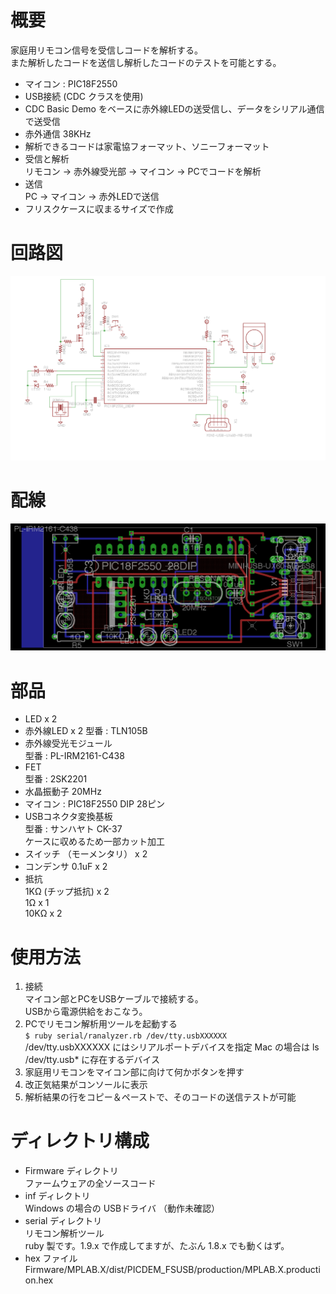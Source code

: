概要
====
家庭用リモコン信号を受信しコードを解析する。  
また解析したコードを送信し解析したコードのテストを可能とする。  

- マイコン : PIC18F2550
- USB接続 (CDC クラスを使用)
- CDC Basic Demo をベースに赤外線LEDの送受信し、データをシリアル通信で送受信
- 赤外通信 38KHz
- 解析できるコードは家電協フォーマット、ソニーフォーマット
- 受信と解析  
 リモコン -> 赤外線受光部 -> マイコン -> PCでコードを解析
- 送信  
 PC -> マイコン -> 赤外LEDで送信
- フリスクケースに収まるサイズで作成


回路図
=====
![回路図](/doc/analyze_remocon/schematic.png)

配線
====
![配線](/doc/analyze_remocon/analyze_remocon.png)


部品
====
- LED x 2
- 赤外線LED x 2
 型番 : TLN105B
- 赤外線受光モジュール  
 型番 : PL-IRM2161-C438
- FET  
 型番 : 2SK2201
- 水晶振動子 20MHz
- マイコン : PIC18F2550 DIP 28ピン
- USBコネクタ変換基板  
 型番 : サンハヤト CK-37  
 ケースに収めるため一部カット加工
- スイッチ （モーメンタリ） x 2
- コンデンサ 0.1uF x 2
- 抵抗  
 1KΩ  (チップ抵抗) x 2  
 1Ω  x 1  
 10KΩ  x 2  


使用方法
========

1. 接続  
 マイコン部とPCをUSBケーブルで接続する。  
 USBから電源供給をおこなう。  
2. PCでリモコン解析用ツールを起動する  
 `$ ruby serial/ranalyzer.rb /dev/tty.usbXXXXXX`  
 /dev/tty.usbXXXXXX にはシリアルポートデバイスを指定
 Mac の場合は ls /dev/tty.usb* に存在するデバイス
3. 家庭用リモコンをマイコン部に向けて何かボタンを押す
4. 改正気結果がコンソールに表示
5. 解析結果の行をコピー＆ペーストで、そのコードの送信テストが可能


ディレクトリ構成
================

- Firmware ディレクトリ  
 ファームウェアの全ソースコード
- inf ディレクトリ  
 Windows の場合の USBドライバ （動作未確認）
- serial ディレクトリ  
 リモコン解析ツール  
 ruby 製です。1.9.x で作成してますが、たぶん 1.8.x でも動くはず。
- hex ファイル  
 Firmware/MPLAB.X/dist/PICDEM_FSUSB/production/MPLAB.X.production.hex
